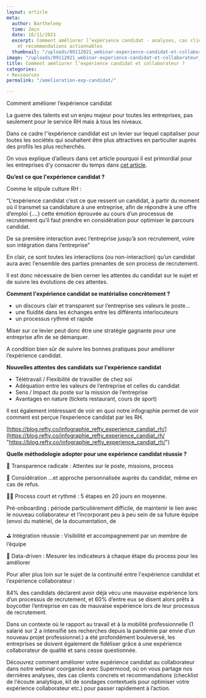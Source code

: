 ```yaml
---
layout: article
meta:
  author: Barthelemy
  time: 2min
  date: 16/11/2021
  excerpt: Comment améliorer l’expérience candidat - analyses, cas clients concrets
    et recommandations actionnables
  thumbnail: "/uploads/09112021_webinar-experience-candidat-et-collaborateur_refty-x-supermood-pdf.png"
image: "/uploads/09112021_webinar-experience-candidat-et-collaborateur_refty-x-supermood-pdf-2.png"
title: Comment améliorer l’expérience candidat et collaborateur ?
categories:
- Ressources
permalink: "/amelioration-exp-candidat/"

---
```

Comment améliorer l’expérience candidat

La guerre des talents est un enjeu majeur pour toutes les entreprises, pas seulement pour le service RH mais à tous les niveaux.

Dans ce cadre l’’expérience candidat est un levier sur lequel capitaliser pour toutes les sociétés qui souhaitent être plus attractives en particulier auprès des profils les plus recherchés.

On vous explique d’ailleurs dans cet article pourquoi il est primordial pour les entreprises d’y consacrer du temps dans [cet article](https://blog.refty.co/qu-est-ce-que-experience-candidat/).

**Qu’est ce que l'expérience candidat ?**

  
Comme le stipule culture RH :

“L'expérience candidat c’est ce que ressent un candidat, à partir du moment où il transmet sa candidature à une entreprise, afin de répondre à une offre d’emploi {….} cette émotion éprouvée au cours d’un processus de recrutement qu’il faut prendre en considération pour optimiser le parcours candidat.

De sa première interaction avec l’entreprise jusqu’à son recrutement, voire son intégration dans l’entreprise”

En clair, ce sont toutes les interactions (ou non-interaction) qu’un candidat aura avec l’ensemble des parties prenantes de son process de recrutement.

Il est donc nécessaire de bien cerner les attentes du candidat sur le sujet et de suivre les évolutions de ces attentes.

**Comment l'expérience candidat se matérialise concrètement ?**

* un discours clair et transparent sur l’entreprise ses valeurs le poste…
* une fluidité dans les échanges entre les différents interlocuteurs
* un processus rythmé et rapide

Miser sur ce levier peut donc être une stratégie gagnante pour une entreprise afin de se démarquer.

A condition bien sûr de suivre les bonnes pratiques pour améliorer l’expérience candidat.

**Nouvelles attentes des candidats sur l'expérience candidat**

* Télétravail / Flexibilité de travailler de chez soi
* Adéquation entre les valeurs de l’entreprise et celles du candidat
* Sens / Impact du poste sur la mission de l’entreprise
* Avantages en nature (tickets restaurant, cours de sport)

Il est également intéressant de voir en quoi notre infographie permet de voir comment est perçue l’experience candidat par les RH.

[https://blog.refty.co/infographie_refty_experience_candiat_rh/](https://blog.refty.co/infographie_refty_experience_candiat_rh/ "https://blog.refty.co/infographie_refty_experience_candiat_rh/")

**Quelle méthodologie adopter pour une expérience candidat réussie ?**

👻 Transparence radicale : Attentes sur le poste, missions, process

🐨 Considération …et approche personnalisée auprès du candidat, même en cas de refus.

🏌🏽 Process court et rythmé : 5 étapes en 20 jours en moyenne.

Pré-onboarding : période particulièrement difficile, de maintenir le lien avec le nouveau collaborateur et l’incorporant peu à peu sein de sa future équipe (envoi du matériel, de la documentation, de

⛳️ Intégration réussie : Visibilité et accompagnement par un membre de l’équipe

🧬 Data-driven : Mesurer les indicateurs à chaque étape du process pour les améliorer

Pour aller plus loin sur le sujet de la continuité entre l'expérience candidat et l’expérience collaborateur :

84% des candidats déclarent avoir déjà vécu une mauvaise expérience lors d’un processus de recrutement, et 60% d’entre eux se disent alors prêts à boycotter l’entreprise en cas de mauvaise expérience lors de leur processus de recrutement.

Dans un contexte où le rapport au travail et à la mobilité professionnelle (1 salarié sur 2 a intensifié ses recherches depuis la pandémie par envie d’un nouveau projet professionnel.) a été profondément bouleversé, les entreprises se doivent également de fidéliser grâce à une expérience collaborateur de qualité et sans cesse questionnée.

Découvrez comment améliorer votre expérience candidat au collaborateur dans notre webinar coorganisé avec Supermood, où on vous partage nos dernières analyses, des cas clients concrets et recommandations (checklist de l'écoute analytique, kit de sondages contextuels pour optimiser votre expérience collaborateur etc.) pour passer rapidement à l’action.